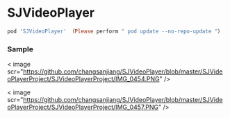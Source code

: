 # SJVideoPlayer
```ruby
pod 'SJVideoPlayer' （Please perform " pod update --no-repo-update "）
```

### Sample

< image scr="https://github.com/changsanjiang/SJVideoPlayer/blob/master/SJVideoPlayerProject/SJVideoPlayerProject/IMG_0454.PNG" />

< image scr="https://github.com/changsanjiang/SJVideoPlayer/blob/master/SJVideoPlayerProject/SJVideoPlayerProject/IMG_0457.PNG" />
